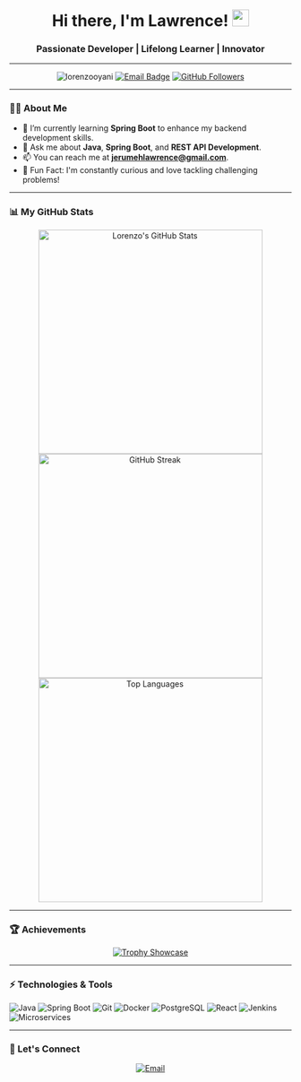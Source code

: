 <h1 align="center">Hi there, I'm Lawrence! <img src="https://media.giphy.com/media/hvRJCLFzcasrR4ia7z/giphy.gif" width="30px"></h1>
<h3 align="center">Passionate Developer | Lifelong Learner | Innovator</h3>

---

<p align="center">
  <img src="https://komarev.com/ghpvc/?username=lorenzooyani&label=Profile%20views&color=0e75b6&style=flat" alt="lorenzooyani" />
  <a href="mailto:jerumehlawrence@gmail.com"><img src="https://img.shields.io/badge/Contact-Email-blue" alt="Email Badge"></a>
  <a href="https://github.com/LorenzoOyani"><img src="https://img.shields.io/github/followers/LorenzoOyani?label=GitHub&style=social" alt="GitHub Followers"></a>
</p>

---

### 👨‍💻 About Me

- 🌱 I’m currently learning **Spring Boot** to enhance my backend development skills.
- 💬 Ask me about **Java**, **Spring Boot**, and **REST API Development**.
- 📫 You can reach me at **jerumehlawrence@gmail.com**.
- 🌟 Fun Fact: I'm constantly curious and love tackling challenging problems!

---

### 📊 My GitHub Stats

<div align="center">
  <img src="https://github-readme-stats.vercel.app/api?username=LorenzoOyani&show_icons=true&theme=radical" alt="Lorenzo's GitHub Stats" width="400"/>
  <img src="https://github-readme-streak-stats.herokuapp.com/?user=lorenzooyani&theme=radical" alt="GitHub Streak" width="400"/>
</div>

<div align="center">
  <img src="https://github-readme-stats.vercel.app/api/top-langs/?username=LorenzoOyani&layout=compact&theme=radical" alt="Top Languages" width="400"/>
</div>

---

### 🏆 Achievements
<p align="center">
  <a href="https://github.com/ryo-ma/github-profile-trophy">
    <img src="https://github-profile-trophy.vercel.app/?username=lorenzooyani&theme=radical&row=1&column=6" alt="Trophy Showcase" />
  </a>
</p>

---

### ⚡ Technologies & Tools

![Java](https://img.shields.io/badge/Code-Java-blue?style=flat-square&logo=java)
![Spring Boot](https://img.shields.io/badge/Framework-SpringBoot-green?style=flat-square&logo=springboot)
![Git](https://img.shields.io/badge/Tools-Git-orange?style=flat-square&logo=git)
![Docker](https://img.shields.io/badge/Tools-Docker-blue?style=flat-square&logo=docker)
![PostgreSQL](https://img.shields.io/badge/Database-PostgreSQL-blue?style=flat-square&logo=postgresql)
![React](https://img.shields.io/badge/Frontend-React-blue?style=flat-square&logo=react)
![Jenkins](https://img.shields.io/badge/CI%2FCD-Jenkins-yellow?style=flat-square&logo=jenkins)
![Microservices](https://img.shields.io/badge/Architecture-Microservices-red?style=flat-square&logo=microservices)

---

### 🤝 Let's Connect

<p align="center">
  <a href="mailto:jerumehlawrence@gmail.com"><img src="https://img.shields.io/badge/Email-me-red?style=for-the-badge&logo=gmail" alt="Email"></a>
  <a href="https://linkedin.com/in/lawrence-profile"><img src="https://img.shields.
